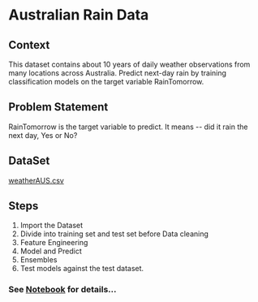 # Australian Rain Data

## Context
This dataset contains about 10 years of daily weather observations from many locations across Australia. Predict next-day rain by training classification models on the target
variable RainTomorrow.

## Problem Statement
RainTomorrow is the target variable to predict. It means -- did it rain the next day, Yes or No?

## DataSet
[weatherAUS.csv](https://github.com/Yunchang-Liu/Assignments/blob/main/ML_Project/weatherAUS.csv)

## Steps
1. Import the Dataset
2. Divide into training set and test set before Data cleaning
3. Feature Engineering
4. Model and Predict
5. Ensembles
6. Test models against the test dataset.

### See [Notebook](https://github.com/Yunchang-Liu/Assignments/blob/main/ML_Project/Australian%20Rain.ipynb) for details...
